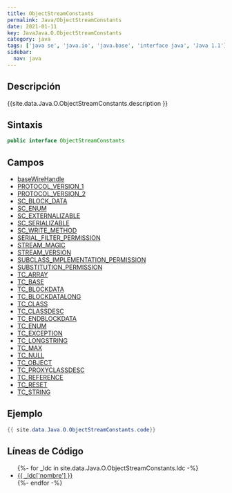 ```yaml
---
title: ObjectStreamConstants
permalink: Java/ObjectStreamConstants
date: 2021-01-11
key: JavaJava.O.ObjectStreamConstants
category: java
tags: ['java se', 'java.io', 'java.base', 'interface java', 'Java 1.1']
sidebar: 
  nav: java
---
```


## Descripción
{{site.data.Java.O.ObjectStreamConstants.description }}

## Sintaxis
~~~java
public interface ObjectStreamConstants
~~~

## Campos
* [baseWireHandle](/Java/ObjectStreamConstants/baseWireHandle)
* [PROTOCOL_VERSION_1](/Java/ObjectStreamConstants/PROTOCOL_VERSION_1)
* [PROTOCOL_VERSION_2](/Java/ObjectStreamConstants/PROTOCOL_VERSION_2)
* [SC_BLOCK_DATA](/Java/ObjectStreamConstants/SC_BLOCK_DATA)
* [SC_ENUM](/Java/ObjectStreamConstants/SC_ENUM)
* [SC_EXTERNALIZABLE](/Java/ObjectStreamConstants/SC_EXTERNALIZABLE)
* [SC_SERIALIZABLE](/Java/ObjectStreamConstants/SC_SERIALIZABLE)
* [SC_WRITE_METHOD](/Java/ObjectStreamConstants/SC_WRITE_METHOD)
* [SERIAL_FILTER_PERMISSION](/Java/ObjectStreamConstants/SERIAL_FILTER_PERMISSION)
* [STREAM_MAGIC](/Java/ObjectStreamConstants/STREAM_MAGIC)
* [STREAM_VERSION](/Java/ObjectStreamConstants/STREAM_VERSION)
* [SUBCLASS_IMPLEMENTATION_PERMISSION](/Java/ObjectStreamConstants/SUBCLASS_IMPLEMENTATION_PERMISSION)
* [SUBSTITUTION_PERMISSION](/Java/ObjectStreamConstants/SUBSTITUTION_PERMISSION)
* [TC_ARRAY](/Java/ObjectStreamConstants/TC_ARRAY)
* [TC_BASE](/Java/ObjectStreamConstants/TC_BASE)
* [TC_BLOCKDATA](/Java/ObjectStreamConstants/TC_BLOCKDATA)
* [TC_BLOCKDATALONG](/Java/ObjectStreamConstants/TC_BLOCKDATALONG)
* [TC_CLASS](/Java/ObjectStreamConstants/TC_CLASS)
* [TC_CLASSDESC](/Java/ObjectStreamConstants/TC_CLASSDESC)
* [TC_ENDBLOCKDATA](/Java/ObjectStreamConstants/TC_ENDBLOCKDATA)
* [TC_ENUM](/Java/ObjectStreamConstants/TC_ENUM)
* [TC_EXCEPTION](/Java/ObjectStreamConstants/TC_EXCEPTION)
* [TC_LONGSTRING](/Java/ObjectStreamConstants/TC_LONGSTRING)
* [TC_MAX](/Java/ObjectStreamConstants/TC_MAX)
* [TC_NULL](/Java/ObjectStreamConstants/TC_NULL)
* [TC_OBJECT](/Java/ObjectStreamConstants/TC_OBJECT)
* [TC_PROXYCLASSDESC](/Java/ObjectStreamConstants/TC_PROXYCLASSDESC)
* [TC_REFERENCE](/Java/ObjectStreamConstants/TC_REFERENCE)
* [TC_RESET](/Java/ObjectStreamConstants/TC_RESET)
* [TC_STRING](/Java/ObjectStreamConstants/TC_STRING)

## Ejemplo
~~~java
{{ site.data.Java.O.ObjectStreamConstants.code}}
~~~

## Líneas de Código
<ul>
{%- for _ldc in site.data.Java.O.ObjectStreamConstants.ldc -%}
   <li>
       <a href="{{_ldc['url'] }}">{{ _ldc['nombre'] }}</a>
   </li>
{%- endfor -%}
</ul>
